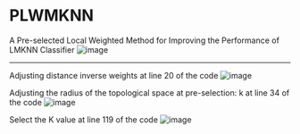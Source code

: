 # PLWMKNN
A Pre-selected Local Weighted Method for Improving the Performance of LMKNN Classifier
![image](https://github.com/PIGViper/PLWMKNN/assets/167205690/e0822db9-349d-4bf0-8cea-3f815753fe92)

*************
Adjusting distance inverse weights at line 20 of the code
![image](https://github.com/PIGViper/PLWMKNN/assets/167205690/86329e25-18f4-470d-ae7a-88b9b0662ea4)

Adjusting the radius of the topological space at pre-selection: k at line 34 of the code
![image](https://github.com/PIGViper/PLWMKNN/assets/167205690/b328cb68-1720-431f-8f8d-f4f71630f0be)

Select the K value at line 119 of the code
![image](https://github.com/PIGViper/PLWMKNN/assets/167205690/8c194468-e00e-48d3-9440-94b910f998b3)
